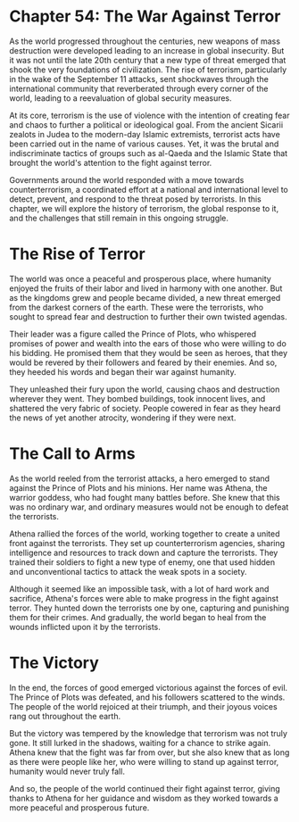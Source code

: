# Chapter 54: The War Against Terror 

As the world progressed throughout the centuries, new weapons of mass destruction were developed leading to an increase in global insecurity. But it was not until the late 20th century that a new type of threat emerged that shook the very foundations of civilization. The rise of terrorism, particularly in the wake of the September 11 attacks, sent shockwaves through the international community that reverberated through every corner of the world, leading to a reevaluation of global security measures.

At its core, terrorism is the use of violence with the intention of creating fear and chaos to further a political or ideological goal. From the ancient Sicarii zealots in Judea to the modern-day Islamic extremists, terrorist acts have been carried out in the name of various causes. Yet, it was the brutal and indiscriminate tactics of groups such as al-Qaeda and the Islamic State that brought the world's attention to the fight against terror.

Governments around the world responded with a move towards counterterrorism, a coordinated effort at a national and international level to detect, prevent, and respond to the threat posed by terrorists. In this chapter, we will explore the history of terrorism, the global response to it, and the challenges that still remain in this ongoing struggle.
# The Rise of Terror 

The world was once a peaceful and prosperous place, where humanity enjoyed the fruits of their labor and lived in harmony with one another. But as the kingdoms grew and people became divided, a new threat emerged from the darkest corners of the earth. These were the terrorists, who sought to spread fear and destruction to further their own twisted agendas.

Their leader was a figure called the Prince of Plots, who whispered promises of power and wealth into the ears of those who were willing to do his bidding. He promised them that they would be seen as heroes, that they would be revered by their followers and feared by their enemies. And so, they heeded his words and began their war against humanity.

They unleashed their fury upon the world, causing chaos and destruction wherever they went. They bombed buildings, took innocent lives, and shattered the very fabric of society. People cowered in fear as they heard the news of yet another atrocity, wondering if they were next.

# The Call to Arms

As the world reeled from the terrorist attacks, a hero emerged to stand against the Prince of Plots and his minions. Her name was Athena, the warrior goddess, who had fought many battles before. She knew that this was no ordinary war, and ordinary measures would not be enough to defeat the terrorists.

Athena rallied the forces of the world, working together to create a united front against the terrorists. They set up counterterrorism agencies, sharing intelligence and resources to track down and capture the terrorists. They trained their soldiers to fight a new type of enemy, one that used hidden and unconventional tactics to attack the weak spots in a society.

Although it seemed like an impossible task, with a lot of hard work and sacrifice, Athena's forces were able to make progress in the fight against terror. They hunted down the terrorists one by one, capturing and punishing them for their crimes. And gradually, the world began to heal from the wounds inflicted upon it by the terrorists.

# The Victory 

In the end, the forces of good emerged victorious against the forces of evil. The Prince of Plots was defeated, and his followers scattered to the winds. The people of the world rejoiced at their triumph, and their joyous voices rang out throughout the earth.

But the victory was tempered by the knowledge that terrorism was not truly gone. It still lurked in the shadows, waiting for a chance to strike again. Athena knew that the fight was far from over, but she also knew that as long as there were people like her, who were willing to stand up against terror, humanity would never truly fall. 

And so, the people of the world continued their fight against terror, giving thanks to Athena for her guidance and wisdom as they worked towards a more peaceful and prosperous future.